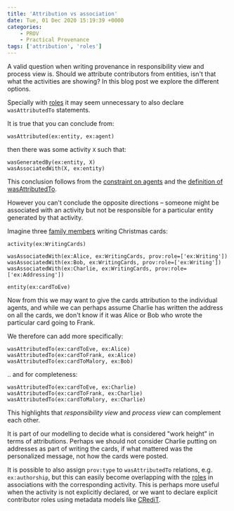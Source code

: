 ```yaml
---
title: 'Attribution vs association'
date: Tue, 01 Dec 2020 15:19:39 +0000
categories:
    - PROV
    - Practical Provenance
tags: ['attribution', 'roles']
---
```


A valid question when writing provenance in responsibility view and process view is. Should we attribute contributors from entities, isn't that what the activities are showing? In this blog post we explore the different options.

Specially with [roles](../multiple-agents-sharing-roles/) it may seem unnecessary to also declare `wasAttributedTo` statements.

It is true that you can conclude from:

```
wasAttributed(ex:entity, ex:agent)
```

then there was some activity `X` such that:

```
wasGeneratedBy(ex:entity, X)  
wasAssociatedWith(X, ex:entity)
```

This conclusion follows from the [constraint on agents](https://www.w3.org/TR/prov-constraints/#agents) and the [definition of wasAttributedTo](https://www.w3.org/TR/2013/REC-prov-dm-20130430/#dfn-wasattributedto).

However you can't conclude the opposite directions – someone might be associated with an activity but not be responsible for a particular entity generated by that activity.

Imagine three [family members](https://en.wikipedia.org/wiki/Alice_and_Bob) writing Christmas cards:

```
activity(ex:WritingCards)

wasAssociatedWith(ex:Alice, ex:WritingCards, prov:role=['ex:Writing'])
wasAssociatedWith(ex:Bob, ex:WritingCards, prov:role=['ex:Writing'])
wasAssociatedWith(ex:Charlie, ex:WritingCards, prov:role=['ex:Addressing'])

entity(ex:cardToEve) 
```

Now from this we may want to give the cards attribution to the individual agents, and while we can perhaps assume Charlie has written the address on all the cards, we don't know if it was Alice or Bob who wrote the particular card going to Frank.

We therefore can add more specifically:

```
wasAttributedTo(ex:cardToEve, ex:Alice)  
wasAttributedTo(ex:cardToFrank, ex:Alice)  
wasAttributedTo(ex:cardToMalory, ex:Bob)
```

.. and for completeness:

```
wasAttributedTo(ex:cardToEve, ex:Charlie)  
wasAttributedTo(ex:cardToFrank, ex:Charlie)  
wasAttributedTo(ex:cardToMalory, ex:Charlie)
```

This highlights that _responsibility view_ and _process view_ can complement each other.

It is part of our modelling to decide what is considered "work height" in terms of attributions. Perhaps we should not consider Charlie putting on addresses as part of writing the cards, if what mattered was the personalized message, not how the cards were posted.

It is possible to also assign `prov:type` to `wasAttributedTo` relations, e.g. `ex:authorship`, but this can easily become overlapping with the [roles](../multiple-agents-sharing-roles/) in associations with the corresponding activity. This is perhaps more useful when the activity is not explicitly declared, or we want to declare explicit contributor roles using metadata models like [CRediT](https://casrai.org/credit/).